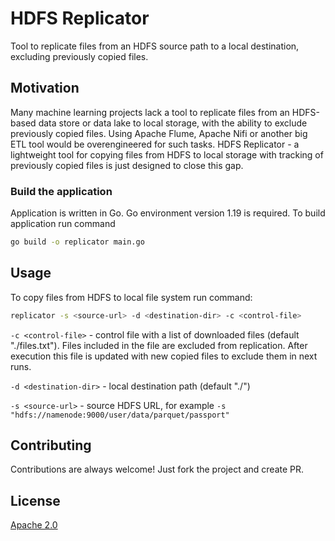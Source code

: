 # HDFS Replicator

Tool to replicate files from an HDFS source path to a local 
destination, excluding previously copied files.

## Motivation

Many machine learning projects lack a tool to replicate files from 
an HDFS-based data store or data lake to local storage, with 
the ability to exclude previously copied files. Using Apache Flume, 
Apache Nifi or another big ETL tool would be overengineered for 
such tasks. HDFS Replicator - a lightweight tool for copying files 
from HDFS to local storage with tracking of previously copied files 
is just designed to close this gap.

### Build the application

Application is written in Go. Go environment version 1.19 is required. 
To build application run command 
```bash
go build -o replicator main.go  
```

## Usage

To copy files from HDFS to local file system run command:
```bash
replicator -s <source-url> -d <destination-dir> -c <control-file>
```

`-c <control-file>` - control file with a list of downloaded files (default "./files.txt"). Files included in the 
file are excluded from replication. After execution this file is updated with new copied files to exclude them 
in next runs.

`-d <destination-dir>` - local destination path (default "./")

`-s <source-url>` - source HDFS URL, for example `-s "hdfs://namenode:9000/user/data/parquet/passport"`


## Contributing

Contributions are always welcome! Just fork the project and create PR. 

## License

[Apache 2.0](http://www.apache.org/licenses/)